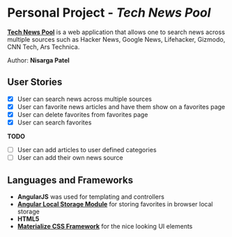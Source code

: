 # Personal Project - *Tech News Pool*

[**Tech News Pool**](http://nisargap.github.io/technews) is a web application that allows one to search news across multiple sources such as Hacker News, Google News, Lifehacker, Gizmodo, CNN Tech, Ars Technica.

Author: **Nisarga Patel**

## User Stories

* [x] User can search news across multiple sources
* [x] User can favorite news articles and have them show on a favorites page
* [x] User can delete favorites from favorites page
* [x] User can search favorites

**TODO**

* [ ] User can add articles to user defined categories
* [ ] User can add their own news source

## Languages and Frameworks

* **AngularJS** was used for templating and controllers
* [**Angular Local Storage Module**](https://github.com/grevory/angular-local-storage) for storing favorites in browser local storage
* **HTML5**
* [**Materialize CSS Framework**](http://materializecss.com/) for the nice looking UI elements

